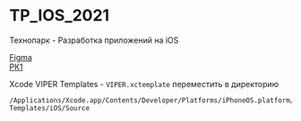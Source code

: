 # TP_IOS_2021
Технопарк - Разработка приложений на iOS

[Figma](https://www.figma.com/file/NyFkpESqKax2IXGfTbtFHV/Untitled?node-id=0%3A1) \
[РК1](https://docs.google.com/presentation/d/1EKOP90wwzszbGg7fMYesbxq7nbV5eMUDcjryi8qN2RA/edit?usp=sharing) 

Xcode VIPER Templates - ```VIPER.xctemplate``` переместить в директорию 

```
/Applications/Xcode.app/Contents/Developer/Platforms/iPhoneOS.platform/Developer/Library/Xcode/Templates/File Templates/iOS/Source
```
